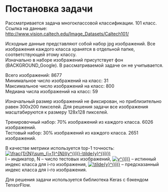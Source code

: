 # Постановка задачи
Рассматривается задача многоклассовой классификации. 101 класс.  
Ссылка на данные: http://www.vision.caltech.edu/Image_Datasets/Caltech101/

Исходные данные представляют собой набор jpg изображений. Все изображения каждого класса хранятся в отдельной папке, соответствующей этому классу.  
Изначально в наборе изображений присутствует фон (BACKGROUND_Google). В рассматриваемой задаче он не учитывается.

Всего изображений: 8677  
Минимальное число изображений на класс: 31  
Максимальное число изображений на класс: 800  
Медиана числа изображений на класс: 59  

Изначальный размер изображений не фиксирован, но приблизительно равен 300x200 пикселей. Для решения задачи все изображения масштабируются к размеру 128x128 пикселей.

Тренировочный набор: 70% изображений из каждого класса. 6026 изображений.  
Тестовый набор: 30% изображений из каждого класса. 2651 изображений.  

В качестве метрики используется top-1 точность:  
<a href="https://www.codecogs.com/eqnedit.php?latex=\frac{1}{N}\sum_{i=1}^{N}I(y^{(i)}-\tilde{y}^{(i)})" target="_blank"><img src="https://latex.codecogs.com/gif.latex?\frac{1}{N}\sum_{i=1}^{N}I(y^{(i)}-\tilde{y}^{(i)})" title="\frac{1}{N}\sum_{i=1}^{N}I(y^{(i)}-\tilde{y}^{(i)})" /></a>  
I – индикатор, N – число тестовых изображений, <a href="https://www.codecogs.com/eqnedit.php?latex=y^{(i)}" target="_blank"><img src="https://latex.codecogs.com/gif.latex?y^{(i)}" title="y^{(i)}" /></a> – истинный индекс класса для i-го изображения, <a href="https://www.codecogs.com/eqnedit.php?latex=\tilde{y}^{(i)}" target="_blank"><img src="https://latex.codecogs.com/gif.latex?\tilde{y}^{(i)}" title="\tilde{y}^{(i)}" /></a> – предсказанный индекс класса для i-го изображения.

Для решения задачи используется библиотека Keras с бэкендом TensorFlow.
